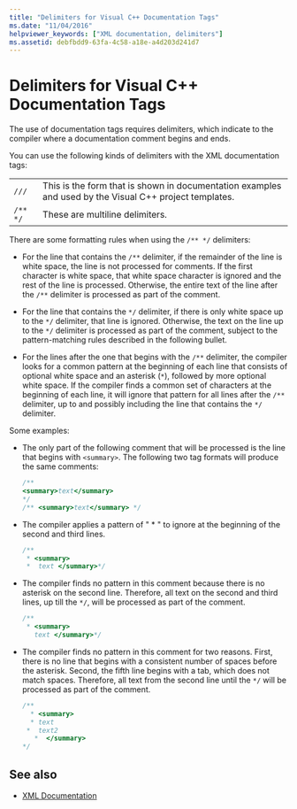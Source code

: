 ```yaml
---
title: "Delimiters for Visual C++ Documentation Tags"
ms.date: "11/04/2016"
helpviewer_keywords: ["XML documentation, delimiters"]
ms.assetid: debfbdd9-63fa-4c58-a18e-a4d203d241d7
---
```

# Delimiters for Visual C++ Documentation Tags

The use of documentation tags requires delimiters, which indicate to the compiler where a documentation comment begins and ends.

You can use the following kinds of delimiters with the XML documentation tags:

| | |
|-|-|
| `///` | This is the form that is shown in documentation examples and used by the Visual C++ project templates.  |
| `/** */`  | These are multiline delimiters.  |

There are some formatting rules when using the `/** */` delimiters:

- For the line that contains the `/**` delimiter, if the remainder of the line is white space, the line is not processed for comments. If the first character is white space, that white space character is ignored and the rest of the line is processed. Otherwise, the entire text of the line after the `/**` delimiter is processed as part of the comment.

- For the line that contains the `*/` delimiter, if there is only white space up to the `*/` delimiter, that line is ignored. Otherwise, the text on the line up to the `*/` delimiter is processed as part of the comment, subject to the pattern-matching rules described in the following bullet.

- For the lines after the one that begins with the `/**` delimiter, the compiler looks for a common pattern at the beginning of each line that consists of optional white space and an asterisk (`*`), followed by more optional white space. If the compiler finds a common set of characters at the beginning of each line, it will ignore that pattern for all lines after the `/**` delimiter, up to and possibly including the line that contains the `*/` delimiter.

Some examples:

- The only part of the following comment that will be processed is the line that begins with `<summary>`. The following two tag formats will produce the same comments:

    ```cpp
    /**
    <summary>text</summary>
    */
    /** <summary>text</summary> */
    ```

- The compiler applies a pattern of " \* " to ignore at the beginning of the second and third lines.

    ```cpp
    /**
     * <summary>
     *  text </summary>*/
    ```

- The compiler finds no pattern in this comment because there is no asterisk on the second line. Therefore, all text on the second and third lines, up till the `*/`, will be processed as part of the comment.

    ```cpp
    /**
     * <summary>
       text </summary>*/
    ```

- The compiler finds no pattern in this comment for two reasons. First, there is no line that begins with a consistent number of spaces before the asterisk. Second, the fifth line begins with a tab, which does not match spaces. Therefore, all text from the second line until the `*/` will be processed as part of the comment.

    ```cpp
    /**
      * <summary>
      * text
     *  text2
       *  </summary>
    */
    ```

## See also

- [XML Documentation](../ide/xml-documentation-visual-cpp.md)
